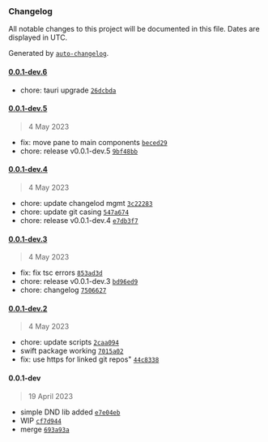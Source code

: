 ### Changelog

All notable changes to this project will be documented in this file. Dates are displayed in UTC.

Generated by [`auto-changelog`](https://github.com/CookPete/auto-changelog).

#### [0.0.1-dev.6](https://github.com/billyjacoby/browsernaut/compare/0.0.1-dev.5...0.0.1-dev.6)

- chore: tauri upgrade [`26dcbda`](https://github.com/billyjacoby/browsernaut/commit/26dcbda87b53d7fd45ba0b5040b8da772f8eb6f7)

#### [0.0.1-dev.5](https://github.com/billyjacoby/browsernaut/compare/0.0.1-dev.4...0.0.1-dev.5)

> 4 May 2023

- fix: move pane to main components [`beced29`](https://github.com/billyjacoby/browsernaut/commit/beced29d337612e867a9a12198db2f1e3333b19f)
- chore: release v0.0.1-dev.5 [`9bf48bb`](https://github.com/billyjacoby/browsernaut/commit/9bf48bbc9285ae17ae0e39303dec6a629b1c5489)

#### [0.0.1-dev.4](https://github.com/billyjacoby/browsernaut/compare/0.0.1-dev.3...0.0.1-dev.4)

> 4 May 2023

- chore: update changelod mgmt [`3c22283`](https://github.com/billyjacoby/browsernaut/commit/3c2228367704a10459fdf31b822f0d3cc10c10af)
- chore: update git casing [`547a674`](https://github.com/billyjacoby/browsernaut/commit/547a674c42087be46ca54195229b8ed933e3acdd)
- chore: release v0.0.1-dev.4 [`e7db3f7`](https://github.com/billyjacoby/browsernaut/commit/e7db3f715e01a403403f672a1d8c7b6dc61e5f5e)

#### [0.0.1-dev.3](https://github.com/billyjacoby/browsernaut/compare/0.0.1-dev.2...0.0.1-dev.3)

> 4 May 2023

- fix: fix tsc errors [`853ad3d`](https://github.com/billyjacoby/browsernaut/commit/853ad3da631ffb7c56d0fbebc27210af17735e14)
- chore: release v0.0.1-dev.3 [`bd96ed9`](https://github.com/billyjacoby/browsernaut/commit/bd96ed9087d70ba6c6e5b1cc68ab1379a4f84806)
- chore: changelog [`7506627`](https://github.com/billyjacoby/browsernaut/commit/75066272e50e602d75c1e447c74b4df9225629d2)

#### [0.0.1-dev.2](https://github.com/billyjacoby/browsernaut/compare/0.0.1-dev...0.0.1-dev.2)

> 4 May 2023

- chore: update scripts [`2caa094`](https://github.com/billyjacoby/browsernaut/commit/2caa09495a4a558b534ee04e0f454f1562a835fb)
- swift package working [`7015a02`](https://github.com/billyjacoby/browsernaut/commit/7015a023f0fb721f9a357bbff6ea997dce600153)
- fix: use https for linked git repos" [`44c8338`](https://github.com/billyjacoby/browsernaut/commit/44c8338519fe69dba48245b23ceda7a5b15090b3)

#### 0.0.1-dev

> 19 April 2023

- simple DND lib added [`e7e04eb`](https://github.com/billyjacoby/browsernaut/commit/e7e04eb1afb43ff6a4333cf0df8b4933d0f056f2)
- WIP [`cf7d944`](https://github.com/billyjacoby/browsernaut/commit/cf7d944ef9458b6eaa5698b303f4cc096d0cf059)
- merge [`693a93a`](https://github.com/billyjacoby/browsernaut/commit/693a93ac3315a0f79033df65686768cba47a7524)
